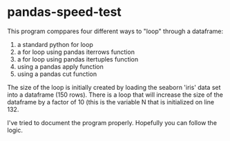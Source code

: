 # pandas-speed-test
This program comppares four different ways to "loop" through a dataframe:
1) a standard python for loop
2) a for loop using pandas iterrows function
3) a for loop using pandas itertuples function
3) using a pandas apply function
4) using a pandas cut function

The size of the loop is initially created by loading the seaborn 'iris' data set
into a dataframe (150 rows). There is a loop that will increase the size of the 
dataframe by a factor of 10 (this is the variable N that is initialized on 
line 132.

I've tried to document the program properly. Hopefully you can follow the logic.
